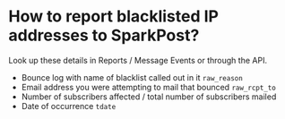 # How to report blacklisted IP addresses to SparkPost?

Look up these details in Reports / Message Events or through the API.

- Bounce log with name of blacklist called out in it `raw_reason`
- Email address you were attempting to mail that bounced `raw_rcpt_to`
- Number of subscribers affected / total number of subscribers mailed
- Date of occurrence `tdate`
